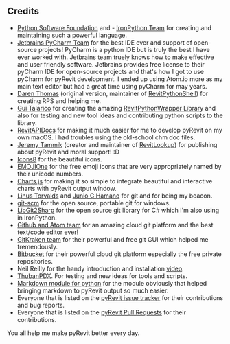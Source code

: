 ## Credits

- [Python Software Foundation](https://www.python.org) and - [IronPython Team](http://ironpython.net) for creating and maintaining such a powerful language.
- [Jetbrains PyCharm Team](https://www.jetbrains.com/pycharm) for the best IDE ever and support of open-source projects! PyCharm is a python IDE but is truly the best I have ever worked with. Jetbrains team truely knows how to make effective and user friendly software. Jetbrains provides free license to their pyCharm IDE for open-source projects and that's how I got to use pyCharm for pyRevit development. I ended up using Atom.io more as my main text editor but had a great time using pyCharm for may years.
- [Daren Thomas](https://github.com/daren-thomas) (original version, maintainer of [RevitPythonShell](https://github.com/architecture-building-systems/revitpythonshell)) for creating RPS and helping me.
- [Gui Talarico](https://github.com/gtalarico) for creating the amazing [RevitPythonWrapper Library](http://revitpythonwrapper.readthedocs.io/) and also for testing and new tool ideas and contributing python scripts to the library.
- [RevitAPIDocs](http://www.revitapidocs.com) for making it much easier for me to develop pyRevit on my own macOS. I had troubles using the old-school chm doc files.
- [Jeremy Tammik](https://github.com/jeremytammik) (creator and maintainer of [RevitLookup](https://github.com/jeremytammik/RevitLookup)) for publishing about pyRevit and moral support! :D
- [Icons8](https://icons8.com/) for the beautiful icons.
- [EMOJIOne](http://emojione.com) for the free emoji icons that are very appropriately named by their unicode numbers.
- [Charts.js](http://www.chartjs.org) for making it so simple to integrate beautiful and interactive charts with pyRevit output window.
- [Linus Torvalds](https://en.wikipedia.org/wiki/Linus_Torvalds) and [Junio C Hamano](https://github.com/gitster) for git and for being my beacon.
- [git-scm](https://git-scm.com) for the open source, portable git for windows.
- [LibGit2Sharp](https://github.com/libgit2/libgit2sharp) for the open source git library for C# which I'm also using in IronPython.
- [Github and Atom team](https://atom.io) for an amazing cloud git platform and the best text/code editor ever!
- [GitKraken team](https://www.gitkraken.com) for their powerful and free git GUI which helped me tremendously.
- [Bitbucket](https://bitbucket.org) for their powerful cloud git platform especially the free private repositories.
- Neil Reilly for the handy introduction and installation [video](https://www.youtube.com/watch?v=71rvCspWNHs).
- [ThubanPDX](https://github.com/ThubanPDX). For testing and new ideas for tools and scripts.
- [Markdown module for python](https://pypi.python.org/pypi/Markdown) for the module obviously that helped bringing markdown to pyRevit output so much easier.
- Everyone that is listed on the [pyRevit issue tracker](https://github.com/eirannejad/pyRevit/issues) for their contributions and bug reports.
- Everyone that is listed on the [pyRevit Pull Requests](https://github.com/eirannejad/pyRevit/pulls?q=is%3Apr+is%3Aclosed) for their contributions.

You all help me make pyRevit better every day.


